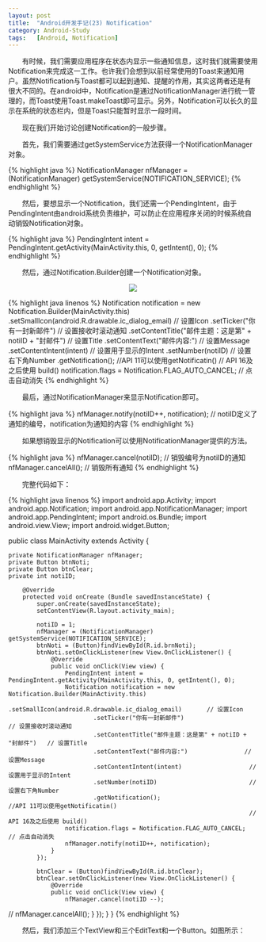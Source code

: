 ```yaml
---
layout: post
title:  "Android开发手记(23) Notification"
category: Android-Study
tags:   [Android, Notification]
---
```


　　有时候，我们需要应用程序在状态内显示一些通知信息，这时我们就需要使用Notification来完成这一工作。也许我们会想到以前经常使用的Toast来通知用户。虽然Notification与Toast都可以起到通知、提醒的作用，其实这两者还是有很大不同的。在android中，Notification是通过NotificationManager进行统一管理的，而Toast使用Toast.makeToast即可显示。另外，Notification可以长久的显示在系统的状态栏内，但是Toast只能暂时显示一段时间。

　　现在我们开始讨论创建Notification的一般步骤。

　　首先，我们需要通过getSystemService方法获得一个NotificationManager对象。

{% highlight java %}
NotificationManager nfManager = (NotificationManager) getSystemService(NOTIFICATION_SERVICE);
{% endhighlight %}

　　然后，要想显示一个Notification，我们还需一个PendingIntent，由于PendingIntent由android系统负责维护，可以防止在应用程序关闭的时候系统自动销毁Notification对象。

{% highlight java %}
PendingIntent intent = PendingIntent.getActivity(MainActivity.this, 0, getIntent(), 0);
{% endhighlight %}

　　然后，通过Notification.Builder创建一个Notification对象。

<div style="text-align: center">
<img src="{{ site.url }}/images/posts/201604/2016042503.png"/> 
</div>

{% highlight java linenos %}
Notification notification = new Notification.Builder(MainActivity.this)
             .setSmallIcon(android.R.drawable.ic_dialog_email) 		// 设置Icon
             .setTicker("你有一封新邮件")                      		// 设置接收时滚动通知
             .setContentTitle("邮件主题：这是第" + notiID + "封邮件")	// 设置Title
             .setContentText("邮件内容:")				// 设置Message
             .setContentIntent(intent)   				// 设置用于显示的Intent
             .setNumber(notiID)          				// 设置右下角Number
             .getNotification();         				//API 11可以使用getNotificatin()
                                         				// API 16及之后使用 build()
notification.flags = Notification.FLAG_AUTO_CANCEL;      		// 点击自动消失
{% endhighlight %}

　　最后，通过NotificationManager来显示Notification即可。

{% highlight java %}
nfManager.notify(notiID++, notification);  // notiID定义了通知的编号，notification为通知的内容
{% endhighlight %}

　　如果想销毁显示的Notification可以使用NotificationManager提供的方法。

{% highlight java %}
nfManager.cancel(notiID);  // 销毁编号为notiID的通知
nfManager.cancelAll();     // 销毁所有通知
{% endhighlight %}

　　完整代码如下：

{% highlight java linenos %}
import android.app.Activity;
import android.app.Notification;
import android.app.NotificationManager;
import android.app.PendingIntent;
import android.os.Bundle;
import android.view.View;
import android.widget.Button;
 
 
public class MainActivity extends Activity {
 
    private NotificationManager nfManager;
    private Button btnNoti;
    private Button btnClear;
    private int notiID;
 
        @Override
        protected void onCreate (Bundle savedInstanceState) {
            super.onCreate(savedInstanceState);
            setContentView(R.layout.activity_main);
 
            notiID = 1;
            nfManager = (NotificationManager) getSystemService(NOTIFICATION_SERVICE);
            btnNoti = (Button)findViewById(R.id.brnNoti);
            btnNoti.setOnClickListener(new View.OnClickListener() {
                @Override
                public void onClick(View view) {
                    PendingIntent intent = PendingIntent.getActivity(MainActivity.this, 0, getIntent(), 0);
                    Notification notification = new Notification.Builder(MainActivity.this)
                            .setSmallIcon(android.R.drawable.ic_dialog_email) 		// 设置Icon
                            .setTicker("你有一封新邮件")                      		// 设置接收时滚动通知
                            .setContentTitle("邮件主题：这是第" + notiID + "封邮件")	// 设置Title
                            .setContentText("邮件内容:")				// 设置Message
                            .setContentIntent(intent)   				// 设置用于显示的Intent
                            .setNumber(notiID)          				// 设置右下角Number
                            .getNotification();         				//API 11可以使用getNotificatin()
                                                        				// API 16及之后使用 build()
                    notification.flags = Notification.FLAG_AUTO_CANCEL;      		// 点击自动消失
                    nfManager.notify(notiID++, notification);
                }
            });
 
            btnClear = (Button)findViewById(R.id.btnClear);
            btnClear.setOnClickListener(new View.OnClickListener() {
                @Override
                public void onClick(View view) {
                    nfManager.cancel(notiID --);
//                    nfManager.cancelAll();
                }
            });
    }
}
{% endhighlight %}

　　然后，我们添加三个TextView和三个EditText和一个Button。如图所示：


